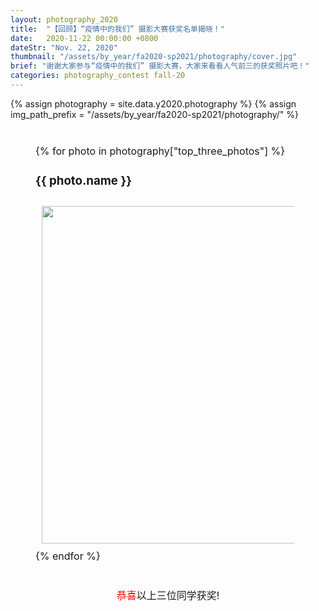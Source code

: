 ```yaml
---
layout: photography_2020
title:  "【回顾】“疫情中的我们” 摄影大赛获奖名单揭晓！"
date:   2020-11-22 00:00:00 +0800
dateStr: "Nov. 22, 2020"
thumbnail: "/assets/by_year/fa2020-sp2021/photography/cover.jpg"
brief: "谢谢大家参与“疫情中的我们” 摄影大赛，大家来看看人气前三的获奖照片吧！"
categories: photography_contest fall-20
---
```

{% assign photography = site.data.y2020.photography %}
{% assign img_path_prefix = "/assets/by_year/fa2020-sp2021/photography/" %}

<div style="margin: 40px; font-size: 16px">
    {% for photo in photography["top_three_photos"] %}
        <h3 class="blue-highlight">{{ photo.name }}</h3>
        <div class="row">
            <div class="col-sm-6 col-sm-offset-3" style="padding: 10px" align="left">
            <img src="{{ img_path_prefix }}{{ photo.img }}" style="width:540px;"/>
            </div>
        </div>
    {% endfor %}
</div>

<div style="margin: 40px; font-size: 16px">
    <p align="center">
        <span style="color: #ff0000">恭喜</span>以上三位同学获奖!
    </p>
</div>